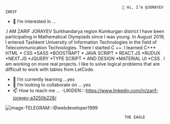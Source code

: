                                                        👋 Hi, I’m @JORAYEV ZARIF
- 👀 I’m interested in ...

.I AM  ZARIF JORAYEV Surkhandarya region Kumkurgan district
  I have been participating in Mathematical Olympiads since I was young. 
  In August 2019, I entered Tashkent University of Information Technologies 
  in the field of Telecommunication Technologies. There I started C ++.
  I learned C++* HTML * CSS *SASS *BOOSTRAPT * JAVA SCRIPT * REACT.JS  *RUDUX  *NEXT.JS *JQUERY *TYPE SCRIPT * AND DESIGN  *MATERIAL UI *CSS .
  I am working on more real projects. I like to solve logical problems that are difficult to work with tables from LetCode.




- 🌱 I’m currently learning ...yes
- 💞️ I’m looking to collaborate on ...  yes
- 📫 How to reach me ...
-LIKIDEN::::https://www.linkedin.com/in/zarif-jorayev-a3250b228/                                                                                                                    

![image](https://user-images.githubusercontent.com/90143691/152418506-8acb07c1-32d5-4d5f-8ad2-80352917558a.png)-TELEGRAM:::@webdeveloper1999

<!---
jorayevzarif1999/jorayevzarif1999 is a ✨ special ✨ repository because its `README.md` (this file) appears on your GitHub profile. 
You can click the Preview link to take a look at your changes.
---> 
                                                        THE EAGLE
